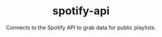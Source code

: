 <h1 align="center">spotify-api</h1>

<p align="center">
   Connects to the Spotify API to grab data for public playlists.
<p>

